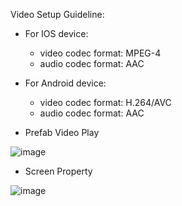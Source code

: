 Video Setup Guideline: 
 - For IOS device:
	+ video codec format: MPEG-4
	+ audio codec format: AAC
 - For Android device:
	+ video codec format: H.264/AVC
	+ audio codec format: AAC

- Prefab Video Play

![image](https://github.com/DuyMaiBui/video/assets/103514604/ae1c3bba-2bdc-4083-91f8-5466549ee23e)

- Screen Property

![image](https://github.com/DuyMaiBui/video/assets/103514604/33c2fcae-28d8-4b34-a4a8-18bd9040464b)
